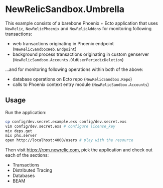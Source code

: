 # NewRelicSandbox.Umbrella

This example consists of a barebone Phoenix + Ecto application that uses `NewRelic`,
`NewRelicPhoenix` and `NewRelicAddons` for monitoring following transactions:

- web transactions originating in Phoenix endpoint (`NewRelicSandboxWeb.Endpoint`)
- background process transactions originating in custom genserver
  (`NewRelicSandbox.Accounts.OldUserPeriodicDeletion`)

...and for monitoring following operations within both of the above:

- database operations on Ecto repo (`NewRelicSandbox.Repo`)
- calls to Phoenix context entry module (`NewRelicSandbox.Accounts`)

## Usage

Run the application:

```bash
cp config/dev.secret.example.exs config/dev.secret.exs
vim config/dev.secret.exs # configure license_key
mix deps.get
mix phx.server
open http://localhost:4000/users # play with the resource
```

Then visit https://rpm.newrelic.com, pick the application and check out each of the sections:

- Transactions
- Distributed Tracing
- Databases
- BEAM
